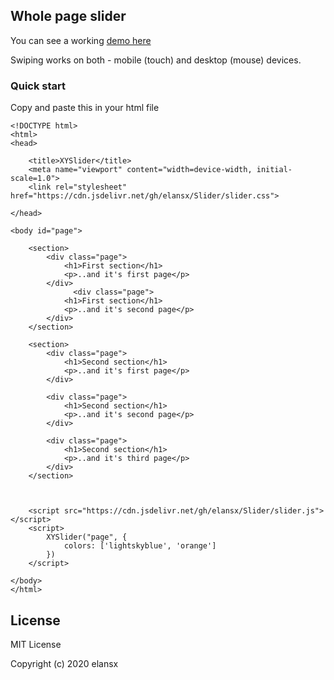 ## Whole page slider

You can see a working [demo here](https://elansx.github.io/Slider/)

Swiping works on both - mobile (touch) and desktop (mouse) devices.


### Quick start

Copy and paste this in your html file

```
<!DOCTYPE html>
<html>
<head>
    
    <title>XYSlider</title>
    <meta name="viewport" content="width=device-width, initial-scale=1.0">
    <link rel="stylesheet" href="https://cdn.jsdelivr.net/gh/elansx/Slider/slider.css">
    
</head>

<body id="page">
       
    <section>
        <div class="page">
            <h1>First section</h1>
            <p>..and it's first page</p>
        </div>  
              <div class="page">
            <h1>First section</h1>
            <p>..and it's second page</p>
        </div> 
    </section>

    <section>
        <div class="page">
            <h1>Second section</h1>
            <p>..and it's first page</p>
        </div>  

        <div class="page">
            <h1>Second section</h1>
            <p>..and it's second page</p>
        </div> 

        <div class="page">
            <h1>Second section</h1>
            <p>..and it's third page</p>
        </div>
    </section>
    
    
 
    <script src="https://cdn.jsdelivr.net/gh/elansx/Slider/slider.js"></script>
    <script>
        XYSlider("page", {
            colors: ['lightskyblue', 'orange']
        })
    </script>

</body>
</html>
```
## License

MIT License

Copyright (c) 2020 elansx
